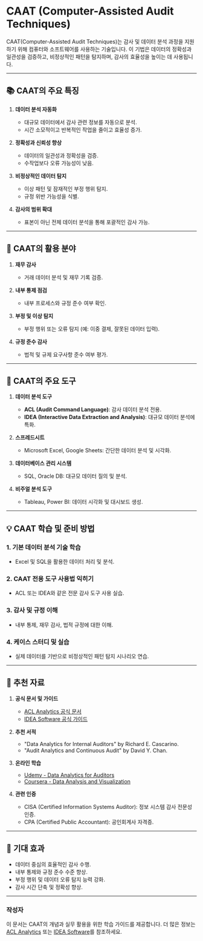 # CAAT (Computer-Assisted Audit Techniques)

CAAT(Computer-Assisted Audit Techniques)는 감사 및 데이터 분석 과정을 지원하기 위해 컴퓨터와 소프트웨어를 사용하는 기술입니다. 이 기법은 데이터의 정확성과 일관성을 검증하고, 비정상적인 패턴을 탐지하며, 감사의 효율성을 높이는 데 사용됩니다.

---

## 📚 CAAT의 주요 특징

1. **데이터 분석 자동화**  
   - 대규모 데이터에서 감사 관련 정보를 자동으로 분석.  
   - 시간 소모적이고 반복적인 작업을 줄이고 효율성 증가.

2. **정확성과 신뢰성 향상**  
   - 데이터의 일관성과 정확성을 검증.  
   - 수작업보다 오류 가능성이 낮음.

3. **비정상적인 데이터 탐지**  
   - 이상 패턴 및 잠재적인 부정 행위 탐지.  
   - 규정 위반 가능성을 식별.

4. **감사의 범위 확대**  
   - 표본이 아닌 전체 데이터 분석을 통해 포괄적인 감사 가능.  

---

## 📌 CAAT의 활용 분야

1. **재무 감사**  
   - 거래 데이터 분석 및 재무 기록 검증.

2. **내부 통제 점검**  
   - 내부 프로세스와 규정 준수 여부 확인.

3. **부정 및 이상 탐지**  
   - 부정 행위 또는 오류 탐지 (예: 이중 결제, 잘못된 데이터 입력).

4. **규정 준수 감사**  
   - 법적 및 규제 요구사항 준수 여부 평가.

---

## 🎯 CAAT의 주요 도구

1. **데이터 분석 도구**
   - **ACL (Audit Command Language)**: 감사 데이터 분석 전용.
   - **IDEA (Interactive Data Extraction and Analysis)**: 대규모 데이터 분석에 특화.

2. **스프레드시트**
   - Microsoft Excel, Google Sheets: 간단한 데이터 분석 및 시각화.

3. **데이터베이스 관리 시스템**
   - SQL, Oracle DB: 대규모 데이터 질의 및 분석.

4. **비주얼 분석 도구**
   - Tableau, Power BI: 데이터 시각화 및 대시보드 생성.

---

## 💡 CAAT 학습 및 준비 방법

### 1. **기본 데이터 분석 기술 학습**
   - Excel 및 SQL을 활용한 데이터 처리 및 분석.

### 2. **CAAT 전용 도구 사용법 익히기**
   - ACL 또는 IDEA와 같은 전문 감사 도구 사용 실습.

### 3. **감사 및 규정 이해**
   - 내부 통제, 재무 감사, 법적 규정에 대한 이해.

### 4. **케이스 스터디 및 실습**
   - 실제 데이터를 기반으로 비정상적인 패턴 탐지 시나리오 연습.

---

## 📑 추천 자료

1. **공식 문서 및 가이드**
   - [ACL Analytics 공식 문서](https://www.diligent.com/)
   - [IDEA Software 공식 가이드](https://www.caseware.com/)

2. **추천 서적**
   - "Data Analytics for Internal Auditors" by Richard E. Cascarino.
   - "Audit Analytics and Continuous Audit" by David Y. Chan.

3. **온라인 학습**
   - [Udemy - Data Analytics for Auditors](https://www.udemy.com/)
   - [Coursera - Data Analysis and Visualization](https://www.coursera.org/)

4. **관련 인증**
   - CISA (Certified Information Systems Auditor): 정보 시스템 감사 전문성 인증.
   - CPA (Certified Public Accountant): 공인회계사 자격증.

---

## 🌟 기대 효과

- 데이터 중심의 효율적인 감사 수행.
- 내부 통제와 규정 준수 수준 향상.
- 부정 행위 및 데이터 오류 탐지 능력 강화.
- 감사 시간 단축 및 정확성 향상.

---

### 작성자
이 문서는 CAAT의 개념과 실무 활용을 위한 학습 가이드를 제공합니다. 더 많은 정보는 [ACL Analytics](https://www.diligent.com/) 또는 [IDEA Software](https://www.caseware.com/)를 참조하세요.
